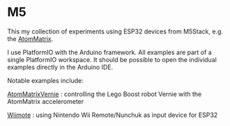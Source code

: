 # M5
This my collection of experiments using ESP32 devices from M5Stack, e.g. the [AtomMatrix](https://docs.m5stack.com/#/en/core/atom_matrix).

I use PlatformIO with the Arduino framework. All examples are part of a single PlatformIO workspace. 
It should be possible to open the individual examples directly in the Arduino IDE.

Notable examples include:

  [AtomMatrixVernie](AtomMatrixVernie) : controlling the Lego Boost robot Vernie with the AtomMatrix accelerometer

  [Wiimote](Wiimote) : using Nintendo Wii Remote/Nunchuk as input device for ESP32

